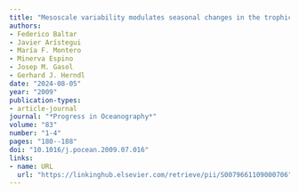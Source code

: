 ```yaml
---
title: "Mesoscale variability modulates seasonal changes in the trophic structure of nano- and picoplankton communities across the NW Africa-Canary Islands transition zone"
authors:
- Federico Baltar
- Javier Arístegui
- María F. Montero
- Minerva Espino
- Josep M. Gasol
- Gerhard J. Herndl
date: "2024-08-05"
year: "2009"
publication-types:
- article-journal
journal: "*Progress in Oceanography*"
volume: "83"
number: "1-4"
pages: "180--188"
doi: "10.1016/j.pocean.2009.07.016"
links:
- name: URL
  url: "https://linkinghub.elsevier.com/retrieve/pii/S0079661109000706"
---
```

